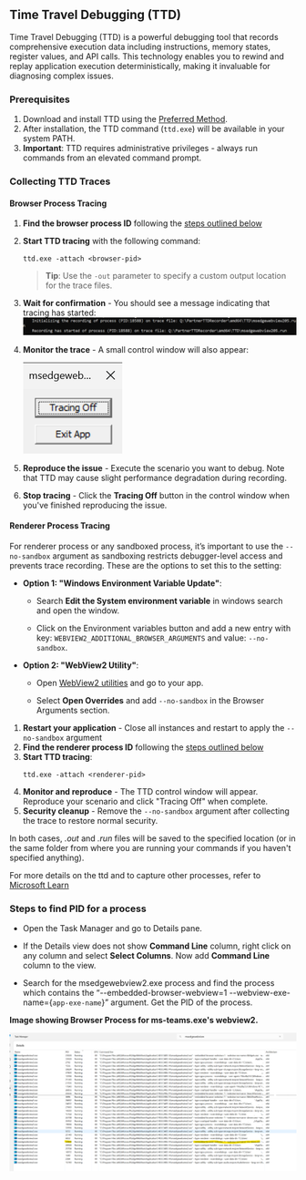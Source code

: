 ## Time Travel Debugging (TTD)
Time Travel Debugging (TTD) is a powerful debugging tool that records comprehensive execution data including instructions, memory states, register values, and API calls. This technology enables you to rewind and replay application execution deterministically, making it invaluable for diagnosing complex issues.

### Prerequisites

1. Download and install TTD using the [Preferred Method](https://learn.microsoft.com/en-us/windows-hardware/drivers/debuggercmds/time-travel-debugging-ttd-exe-command-line-util).
2. After installation, the TTD command (`ttd.exe`) will be available in your system PATH.
3. **Important**: TTD requires administrative privileges - always run commands from an elevated command prompt.
### Collecting TTD Traces

#### Browser Process Tracing

1. **Find the browser process ID** following the [steps outlined below](#finding-process-id)

2. **Start TTD tracing** with the following command:
   ```
   ttd.exe -attach <browser-pid>
   ```
   > **Tip**: Use the `-out` parameter to specify a custom output location for the trace files.

3. **Wait for confirmation** - You should see a message indicating that tracing has started:
   ![TTD Started](resources/ttd-started.png)

4. **Monitor the trace** - A small control window will also appear:
   
   ![TTD Control Window](resources/ttd-window.png)

5. **Reproduce the issue** - Execute the scenario you want to debug. Note that TTD may cause slight performance degradation during recording.

6. **Stop tracing** - Click the **Tracing Off** button in the control window when you've finished reproducing the issue.
 
#### Renderer Process Tracing
 
For renderer process or any sandboxed process, it’s important to use the `--no-sandbox` argument as sandboxing restricts debugger-level access and prevents trace recording. These are the options to set this to the setting:

- **Option 1: "Windows Environment Variable Update"**: 

    * Search **Edit the System environment variable** in windows search and open the window.

    * Click on the Environment variables button and add a new entry with key: `WEBVIEW2_ADDITIONAL_BROWSER_ARGUMENTS` and value: `--no-sandbox`.

- **Option 2: "WebView2 Utility"**: 

    * Open [WebView2 utilities](https://david-risney.github.io/WebView2Utilities/) and go to your app.

    * Select **Open Overrides** and add `--no-sandbox` in the Browser Arguments section.


1. **Restart your application** - Close all instances and restart to apply the `--no-sandbox` argument
2. **Find the renderer process ID** following the [steps outlined below](#finding-process-id)
3. **Start TTD tracing**:
   ```
   ttd.exe -attach <renderer-pid>
   ```
4. **Monitor and reproduce** - The TTD control window will appear. Reproduce your scenario and click "Tracing Off" when complete.
5. **Security cleanup** - Remove the `--no-sandbox` argument after collecting the trace to restore normal security.
 
In both cases, *.out* and *.run* files will be saved to the specified location (or in the same folder from where you are running your commands if you haven't specified anything). 

For more details on the ttd and to capture other processes, refer to [Microsoft Learn](https://learn.microsoft.com/en-us/windows-hardware/drivers/debuggercmds/time-travel-debugging-ttd-exe-command-line-util)


### Steps to find PID for a process

- Open the Task Manager and go to Details pane.

- If the Details view does not show **Command Line** column, right click on any column and select **Select Columns**. Now add **Command Line** column to the view.

- Search for the msedgewebview2.exe process and find the process which contains the “--embedded-browser-webview=1 --webview-exe-name={`app-exe-name`}” argument. Get the PID of the process.


**Image showing Browser Process for ms-teams.exe's webview2.**

   ![pid-taskbar](resources/pid-taskbar.png)
